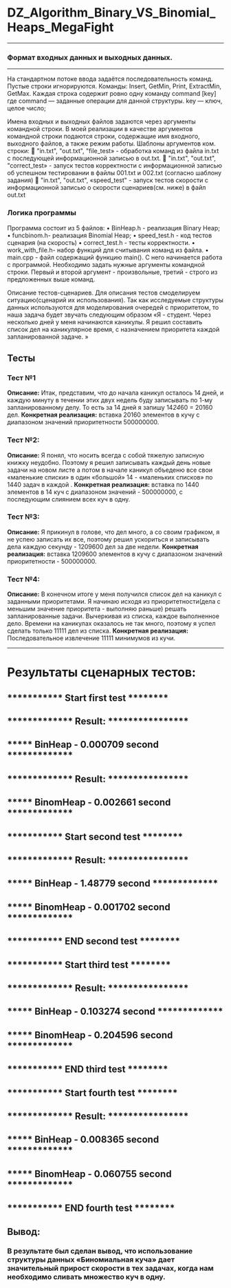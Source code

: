 # DZ_Algorithm_Binary_VS_Binomial_Heaps_MegaFight
***
### Формат входных данных и выходных данных.
***
На стандартном потоке ввода задаётся последовательность команд. Пустые строки игнорируются.
Команды: Insert, GetMin, Print,  ExtractMin, GetMax.
Каждая строка содержит ровно одну команду command [key]  где command — заданные операции для данной структуры.
key — ключ, целое число;

Имена входных и выходных файлов задаются через аргументы командной строки. В моей реализации в качестве аргументов командной строки подаются строки, содержащие имя входного, выходного файлов, а также режим работы.
Шаблоны аргументов ком. строки:
	"in.txt", "out.txt", "file_test» - обработка команд из файла in.txt с последующей информационной записью в out.txt.
	"in.txt", "out.txt", "correct_test» - запуск тестов корректности с информационной записью об успешном тестировании в файлы 001.txt и 002.txt (согласно шаблону задания)
	"in.txt", "out.txt", «speed_test" - запуск тестов скорости с информационной записью о скорости сценариев(см. ниже) в файл out.txt
### Логика программы
Программа состоит из 5 файлов: 
•	BinHeap.h - реализация Binary Heap;
•	 funcbinom.h- реализация Binomial Heap;
•	speed_test.h - код тестов сценария (на скорость)
•	correct_test.h - тесты корректности.
•	work_with_file.h- набор функций для считывания команд из файла.
•	main.cpp - файл содержащий функцию main().
С него начинается работа с программой. Необходимо задать нужные аргументы командной строки.
Первый и второй аргумент - произвольные, третий - строго из предложенных выше команд.

Описание тестов-сценариев.
	Для описания тестов смоделируем ситуацию(сценарий их использования).  Так как исследуемые структуры данных используются для моделирования очередей с приоритетом, то наша задача будет звучать следующим образом «Я - студент. Через несколько дней у меня начинаются каникулы. Я решил составить список дел на каникулярное время, с назначением приоритета каждой запланированной задаче. »

## Тесты
### Тест №1
**Описание:** 
Итак, представим, что до начала каникул осталось 14 дней, и каждую минуту в течении этих двух недель буду записывать по 1-му запланированному делу. То есть за 14 дней я запишу 14*24*60 = 20160 дел.
**Конкретная реализация:** вставка 20160 элементов в кучу с диапазоном значений приоритетности 500000000.

### Тест №2:
**Описание:** Я понял, что носить всегда с собой тяжелую записную книжку неудобно. Поэтому я решил записывать каждый день новые задачи на новом листе а потом в начале каникул объеденю все свои «маленькие списки» в один «большой» 14 - «маленьких списков» по 1440 задач в каждой .
**Конкретная реализация:** вставка по 1440 элементов в 14 куч с диапазоном значений - 500000000, с последующим слиянием всех куч в одну.

### Тест №3:
**Описание:** Я прикинул в голове, что дел много, а со своим графиком, я не успею записать их все, поэтому решил ускориться и записывать дела каждую секунду - 1209600 дел за две недели.
 **Конкретная реализация:** вставка 1209600 элементов в кучу с диапазоном значений  приоритетности - 500000000.

### Тест №4:
**Oписание:**  В конечном итоге у меня получился список дел на каникул с заданными приоритетами. Я начинаю исходя из приоритетности(дела с меньшим значение приоритета - выполняю раньше) решать запланированные задачи. Вычеркивая из списка, каждое выполненное дело.
Времени на каникулах оказалось не так много, поэтому я успел сделать только 11111 дел из списка.
**Конкретная реализация:** Последовательное извлечение 11111 минимумов из кучи.


***
# Результаты сценарных тестов:

## *********** Start first test ********
## ************* Result: ****************
## ***** BinHeap - 0.000709 second *************
## ************* Result: ****************
## ***** BinomHeap - 0.002661 second *************


## *********** Start second test ********
## ************* Result: ****************
## ***** BinHeap - 1.48779 second *************
## ***** BinomHeap - 0.001702 second *************
## *********** END second test ********


## *********** Start third test ********
## ************* Result: ****************
## ***** BinHeap - 0.103274 second *************
## ***** BinomHeap - 0.204596 second *************
## *********** END third test ********


## *********** Start fourth test ********
## ************* Result: ****************
## ***** BinHeap - 0.008365 second *************
## ***** BinomHeap - 0.060755 second *************
## *********** END fourth test ********


## Вывод: 
### В результате был сделан вывод, что использование структуры данных «Биномиальная куча» дает значительный прирост скорости в тех задачах, когда нам необходимо сливать множество куч в одну.



